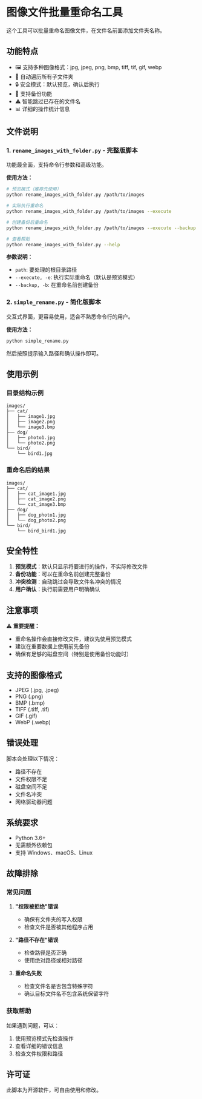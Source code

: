 # 图像文件批量重命名工具

这个工具可以批量重命名图像文件，在文件名前面添加文件夹名称。

## 功能特点

- 🖼️ 支持多种图像格式：jpg, jpeg, png, bmp, tiff, tif, gif, webp
- 📁 自动遍历所有子文件夹
- 🔒 安全模式：默认预览，确认后执行
- 💾 支持备份功能
- ⚠️ 智能跳过已存在的文件名
- 📊 详细的操作统计信息

## 文件说明

### 1. `rename_images_with_folder.py` - 完整版脚本
功能最全面，支持命令行参数和高级功能。

**使用方法：**
```bash
# 预览模式（推荐先使用）
python rename_images_with_folder.py /path/to/images

# 实际执行重命名
python rename_images_with_folder.py /path/to/images --execute

# 创建备份后重命名
python rename_images_with_folder.py /path/to/images --execute --backup

# 查看帮助
python rename_images_with_folder.py --help
```

**参数说明：**
- `path`: 要处理的根目录路径
- `--execute, -e`: 执行实际重命名（默认是预览模式）
- `--backup, -b`: 在重命名前创建备份

### 2. `simple_rename.py` - 简化版脚本
交互式界面，更容易使用，适合不熟悉命令行的用户。

**使用方法：**
```bash
python simple_rename.py
```

然后按照提示输入路径和确认操作即可。

## 使用示例

### 目录结构示例
```
images/
├── cat/
│   ├── image1.jpg
│   ├── image2.png
│   └── image3.bmp
├── dog/
│   ├── photo1.jpg
│   └── photo2.png
└── bird/
    └── bird1.jpg
```

### 重命名后的结果
```
images/
├── cat/
│   ├── cat_image1.jpg
│   ├── cat_image2.png
│   └── cat_image3.bmp
├── dog/
│   ├── dog_photo1.jpg
│   └── dog_photo2.png
└── bird/
    └── bird_bird1.jpg
```

## 安全特性

1. **预览模式**：默认只显示将要进行的操作，不实际修改文件
2. **备份功能**：可以在重命名前创建完整备份
3. **冲突检测**：自动跳过会导致文件名冲突的情况
4. **用户确认**：执行前需要用户明确确认

## 注意事项

⚠️ **重要提醒：**
- 重命名操作会直接修改文件，建议先使用预览模式
- 建议在重要数据上使用前先备份
- 确保有足够的磁盘空间（特别是使用备份功能时）

## 支持的图像格式

- JPEG (.jpg, .jpeg)
- PNG (.png)
- BMP (.bmp)
- TIFF (.tiff, .tif)
- GIF (.gif)
- WebP (.webp)

## 错误处理

脚本会处理以下情况：
- 路径不存在
- 文件权限不足
- 磁盘空间不足
- 文件名冲突
- 网络驱动器问题

## 系统要求

- Python 3.6+
- 无需额外依赖包
- 支持 Windows、macOS、Linux

## 故障排除

### 常见问题

1. **"权限被拒绝"错误**
   - 确保有文件夹的写入权限
   - 检查文件是否被其他程序占用

2. **"路径不存在"错误**
   - 检查路径是否正确
   - 使用绝对路径或相对路径

3. **重命名失败**
   - 检查文件名是否包含特殊字符
   - 确认目标文件名不包含系统保留字符

### 获取帮助

如果遇到问题，可以：
1. 使用预览模式先检查操作
2. 查看详细的错误信息
3. 检查文件权限和路径

## 许可证

此脚本为开源软件，可自由使用和修改。
